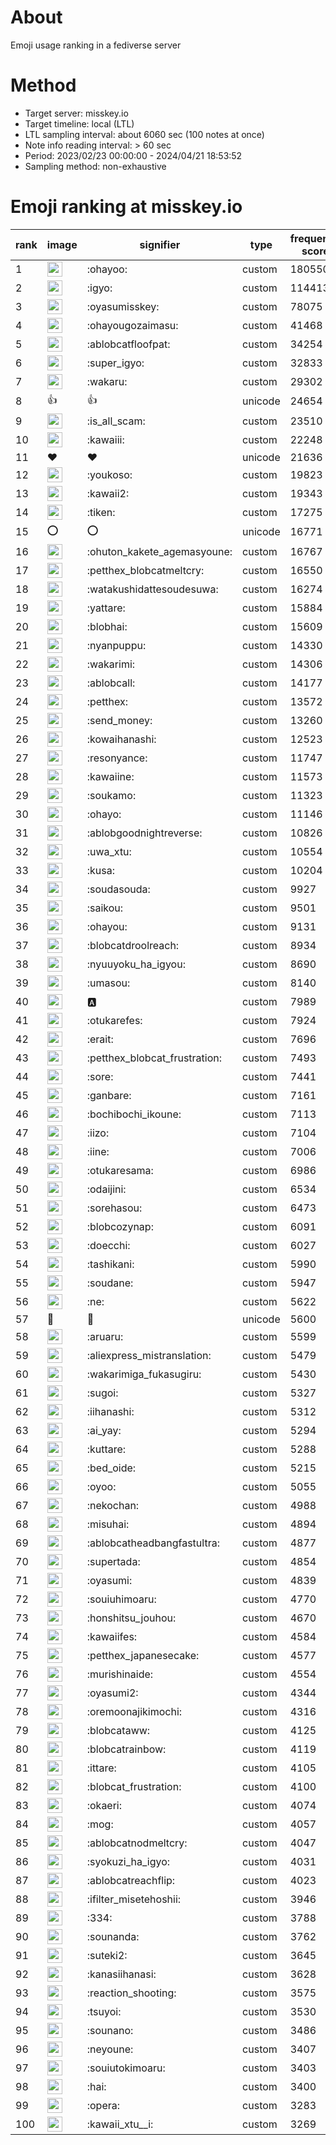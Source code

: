# About
Emoji usage ranking in a fediverse server

# Method
- Target server: misskey.io
- Target timeline: local (LTL)
- LTL sampling interval: about 6060 sec (100 notes at once)
- Note info reading interval: > 60 sec
- Period: 2023/02/23 00:00:00 - 2024/04/21 18:53:52 
- Sampling method: non-exhaustive

# Emoji ranking at misskey.io

|rank|image|signifier|type|frequency score|
|----|----|----|----|----|
|1|<img height="24" src="https://misskey.io/emoji/ohayoo.webp">|:ohayoo:|custom|180550|
|2|<img height="24" src="https://misskey.io/emoji/igyo.webp">|:igyo:|custom|114413|
|3|<img height="24" src="https://misskey.io/emoji/oyasumisskey.webp">|:oyasumisskey:|custom|78075|
|4|<img height="24" src="https://misskey.io/emoji/ohayougozaimasu.webp">|:ohayougozaimasu:|custom|41468|
|5|<img height="24" src="https://misskey.io/emoji/ablobcatfloofpat.webp">|:ablobcatfloofpat:|custom|34254|
|6|<img height="24" src="https://misskey.io/emoji/super_igyo.webp">|:super_igyo:|custom|32833|
|7|<img height="24" src="https://misskey.io/emoji/wakaru.webp">|:wakaru:|custom|29302|
|8|👍|👍|unicode|24654|
|9|<img height="24" src="https://misskey.io/emoji/is_all_scam.webp">|:is_all_scam:|custom|23510|
|10|<img height="24" src="https://misskey.io/emoji/kawaiii.webp">|:kawaiii:|custom|22248|
|11|❤|❤|unicode|21636|
|12|<img height="24" src="https://misskey.io/emoji/youkoso.webp">|:youkoso:|custom|19823|
|13|<img height="24" src="https://misskey.io/emoji/kawaii2.webp">|:kawaii2:|custom|19343|
|14|<img height="24" src="https://misskey.io/emoji/tiken.webp">|:tiken:|custom|17275|
|15|⭕|⭕|unicode|16771|
|16|<img height="24" src="https://misskey.io/emoji/ohuton_kakete_agemasyoune.webp">|:ohuton_kakete_agemasyoune:|custom|16767|
|17|<img height="24" src="https://misskey.io/emoji/petthex_blobcatmeltcry.webp">|:petthex_blobcatmeltcry:|custom|16550|
|18|<img height="24" src="https://misskey.io/emoji/watakushidattesoudesuwa.webp">|:watakushidattesoudesuwa:|custom|16274|
|19|<img height="24" src="https://misskey.io/emoji/yattare.webp">|:yattare:|custom|15884|
|20|<img height="24" src="https://misskey.io/emoji/blobhai.webp">|:blobhai:|custom|15609|
|21|<img height="24" src="https://misskey.io/emoji/nyanpuppu.webp">|:nyanpuppu:|custom|14330|
|22|<img height="24" src="https://misskey.io/emoji/wakarimi.webp">|:wakarimi:|custom|14306|
|23|<img height="24" src="https://misskey.io/emoji/ablobcall.webp">|:ablobcall:|custom|14177|
|24|<img height="24" src="https://misskey.io/emoji/petthex.webp">|:petthex:|custom|13572|
|25|<img height="24" src="https://misskey.io/emoji/send_money.webp">|:send_money:|custom|13260|
|26|<img height="24" src="https://misskey.io/emoji/kowaihanashi.webp">|:kowaihanashi:|custom|12523|
|27|<img height="24" src="https://misskey.io/emoji/resonyance.webp">|:resonyance:|custom|11747|
|28|<img height="24" src="https://misskey.io/emoji/kawaiine.webp">|:kawaiine:|custom|11573|
|29|<img height="24" src="https://misskey.io/emoji/soukamo.webp">|:soukamo:|custom|11323|
|30|<img height="24" src="https://misskey.io/emoji/ohayo.webp">|:ohayo:|custom|11146|
|31|<img height="24" src="https://misskey.io/emoji/ablobgoodnightreverse.webp">|:ablobgoodnightreverse:|custom|10826|
|32|<img height="24" src="https://misskey.io/emoji/uwa_xtu.webp">|:uwa_xtu:|custom|10554|
|33|<img height="24" src="https://misskey.io/emoji/kusa.webp">|:kusa:|custom|10204|
|34|<img height="24" src="https://misskey.io/emoji/soudasouda.webp">|:soudasouda:|custom|9927|
|35|<img height="24" src="https://misskey.io/emoji/saikou.webp">|:saikou:|custom|9501|
|36|<img height="24" src="https://misskey.io/emoji/ohayou.webp">|:ohayou:|custom|9131|
|37|<img height="24" src="https://misskey.io/emoji/blobcatdroolreach.webp">|:blobcatdroolreach:|custom|8934|
|38|<img height="24" src="https://misskey.io/emoji/nyuuyoku_ha_igyou.webp">|:nyuuyoku_ha_igyou:|custom|8690|
|39|<img height="24" src="https://misskey.io/emoji/umasou.webp">|:umasou:|custom|8140|
|40|<img height="24" src="https://misskey.io/emoji/a.webp">|:a:|custom|7989|
|41|<img height="24" src="https://misskey.io/emoji/otukarefes.webp">|:otukarefes:|custom|7924|
|42|<img height="24" src="https://misskey.io/emoji/erait.webp">|:erait:|custom|7696|
|43|<img height="24" src="https://misskey.io/emoji/petthex_blobcat_frustration.webp">|:petthex_blobcat_frustration:|custom|7493|
|44|<img height="24" src="https://misskey.io/emoji/sore.webp">|:sore:|custom|7441|
|45|<img height="24" src="https://misskey.io/emoji/ganbare.webp">|:ganbare:|custom|7161|
|46|<img height="24" src="https://misskey.io/emoji/bochibochi_ikoune.webp">|:bochibochi_ikoune:|custom|7113|
|47|<img height="24" src="https://misskey.io/emoji/iizo.webp">|:iizo:|custom|7104|
|48|<img height="24" src="https://misskey.io/emoji/iine.webp">|:iine:|custom|7006|
|49|<img height="24" src="https://misskey.io/emoji/otukaresama.webp">|:otukaresama:|custom|6986|
|50|<img height="24" src="https://misskey.io/emoji/odaijini.webp">|:odaijini:|custom|6534|
|51|<img height="24" src="https://misskey.io/emoji/sorehasou.webp">|:sorehasou:|custom|6473|
|52|<img height="24" src="https://misskey.io/emoji/blobcozynap.webp">|:blobcozynap:|custom|6091|
|53|<img height="24" src="https://misskey.io/emoji/doecchi.webp">|:doecchi:|custom|6027|
|54|<img height="24" src="https://misskey.io/emoji/tashikani.webp">|:tashikani:|custom|5990|
|55|<img height="24" src="https://misskey.io/emoji/soudane.webp">|:soudane:|custom|5947|
|56|<img height="24" src="https://misskey.io/emoji/ne.webp">|:ne:|custom|5622|
|57|🎉|🎉|unicode|5600|
|58|<img height="24" src="https://misskey.io/emoji/aruaru.webp">|:aruaru:|custom|5599|
|59|<img height="24" src="https://misskey.io/emoji/aliexpress_mistranslation.webp">|:aliexpress_mistranslation:|custom|5479|
|60|<img height="24" src="https://misskey.io/emoji/wakarimiga_fukasugiru.webp">|:wakarimiga_fukasugiru:|custom|5430|
|61|<img height="24" src="https://misskey.io/emoji/sugoi.webp">|:sugoi:|custom|5327|
|62|<img height="24" src="https://misskey.io/emoji/iihanashi.webp">|:iihanashi:|custom|5312|
|63|<img height="24" src="https://misskey.io/emoji/ai_yay.webp">|:ai_yay:|custom|5294|
|64|<img height="24" src="https://misskey.io/emoji/kuttare.webp">|:kuttare:|custom|5288|
|65|<img height="24" src="https://misskey.io/emoji/bed_oide.webp">|:bed_oide:|custom|5215|
|66|<img height="24" src="https://misskey.io/emoji/oyoo.webp">|:oyoo:|custom|5055|
|67|<img height="24" src="https://misskey.io/emoji/nekochan.webp">|:nekochan:|custom|4988|
|68|<img height="24" src="https://misskey.io/emoji/misuhai.webp">|:misuhai:|custom|4894|
|69|<img height="24" src="https://misskey.io/emoji/ablobcatheadbangfastultra.webp">|:ablobcatheadbangfastultra:|custom|4877|
|70|<img height="24" src="https://misskey.io/emoji/supertada.webp">|:supertada:|custom|4854|
|71|<img height="24" src="https://misskey.io/emoji/oyasumi.webp">|:oyasumi:|custom|4839|
|72|<img height="24" src="https://misskey.io/emoji/souiuhimoaru.webp">|:souiuhimoaru:|custom|4770|
|73|<img height="24" src="https://misskey.io/emoji/honshitsu_jouhou.webp">|:honshitsu_jouhou:|custom|4670|
|74|<img height="24" src="https://misskey.io/emoji/kawaiifes.webp">|:kawaiifes:|custom|4584|
|75|<img height="24" src="https://misskey.io/emoji/petthex_japanesecake.webp">|:petthex_japanesecake:|custom|4577|
|76|<img height="24" src="https://misskey.io/emoji/murishinaide.webp">|:murishinaide:|custom|4554|
|77|<img height="24" src="https://misskey.io/emoji/oyasumi2.webp">|:oyasumi2:|custom|4344|
|78|<img height="24" src="https://misskey.io/emoji/oremoonajikimochi.webp">|:oremoonajikimochi:|custom|4316|
|79|<img height="24" src="https://misskey.io/emoji/blobcataww.webp">|:blobcataww:|custom|4125|
|80|<img height="24" src="https://misskey.io/emoji/blobcatrainbow.webp">|:blobcatrainbow:|custom|4119|
|81|<img height="24" src="https://misskey.io/emoji/ittare.webp">|:ittare:|custom|4105|
|82|<img height="24" src="https://misskey.io/emoji/blobcat_frustration.webp">|:blobcat_frustration:|custom|4100|
|83|<img height="24" src="https://misskey.io/emoji/okaeri.webp">|:okaeri:|custom|4074|
|84|<img height="24" src="https://misskey.io/emoji/mog.webp">|:mog:|custom|4057|
|85|<img height="24" src="https://misskey.io/emoji/ablobcatnodmeltcry.webp">|:ablobcatnodmeltcry:|custom|4047|
|86|<img height="24" src="https://misskey.io/emoji/syokuzi_ha_igyo.webp">|:syokuzi_ha_igyo:|custom|4031|
|87|<img height="24" src="https://misskey.io/emoji/ablobcatreachflip.webp">|:ablobcatreachflip:|custom|4023|
|88|<img height="24" src="https://misskey.io/emoji/ifilter_misetehoshii.webp">|:ifilter_misetehoshii:|custom|3946|
|89|<img height="24" src="https://misskey.io/emoji/334.webp">|:334:|custom|3788|
|90|<img height="24" src="https://misskey.io/emoji/sounanda.webp">|:sounanda:|custom|3762|
|91|<img height="24" src="https://misskey.io/emoji/suteki2.webp">|:suteki2:|custom|3645|
|92|<img height="24" src="https://misskey.io/emoji/kanasiihanasi.webp">|:kanasiihanasi:|custom|3628|
|93|<img height="24" src="https://misskey.io/emoji/reaction_shooting.webp">|:reaction_shooting:|custom|3575|
|94|<img height="24" src="https://misskey.io/emoji/tsuyoi.webp">|:tsuyoi:|custom|3530|
|95|<img height="24" src="https://misskey.io/emoji/sounano.webp">|:sounano:|custom|3486|
|96|<img height="24" src="https://misskey.io/emoji/neyoune.webp">|:neyoune:|custom|3407|
|97|<img height="24" src="https://misskey.io/emoji/souiutokimoaru.webp">|:souiutokimoaru:|custom|3403|
|98|<img height="24" src="https://misskey.io/emoji/hai.webp">|:hai:|custom|3400|
|99|<img height="24" src="https://misskey.io/emoji/opera.webp">|:opera:|custom|3283|
|100|<img height="24" src="https://misskey.io/emoji/kawaii_xtu__i.webp">|:kawaii_xtu__i:|custom|3269|
